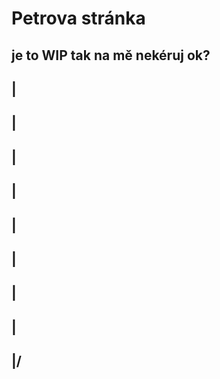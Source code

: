 # Petrova stránka


## je to WIP tak na mě nekéruj ok?
##  |
##  |
##  |
##  |
##  |
##  |
##  |
##  |
## \|/
